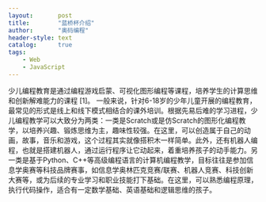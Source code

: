 ```yaml
---
layout:       post
title:        "蓝桥杯介绍"
author:       "奥码编程"
header-style: text
catalog:      true
tags:
    - Web
    - JavaScript
---
```



少儿编程教育是通过编程游戏启蒙、可视化图形编程等课程，培养学生的计算思维和创新解难能力的课程 [1]。
一般来说，针对6-18岁的少年儿童开展的编程教育，最常见的形式是线上和线下模式相结合的课外培训。根据先易后难的学习进程，少儿编程教学可以大致分为两类：一类是Scratch或是仿Scratch的图形化编程教学，以培养兴趣、锻炼思维为主，趣味性较强。在这里，可以创造属于自己的动画，故事，音乐和游戏，这个过程其实就像搭积木一样简单。此外，还有机器人编程，也就是搭建机器人，通过运行程序让它动起来，着重培养孩子的动手能力。另一类是基于Python、C++等高级编程语言的计算机编程教学，目标往往是参加信息学奥赛等科技品牌赛事，如信息学奥林匹克竞赛/联赛、机器人竞赛、科技创新大赛等，或为后续的专业学习和职业技能打下基础。在这里，可以熟悉编程原理，执行代码操作，适合有一定数学基础、英语基础和逻辑思维的孩子。

